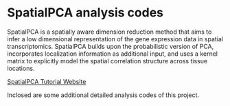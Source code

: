 # SpatialPCA analysis codes
SpatialPCA is a spatially aware dimension reduction method that aims to infer a low dimensional representation of the gene expression data in spatial transcriptomics. SpatialPCA builds upon the probabilistic version of PCA, incorporates localization information as additional input, and uses a kernel matrix to explicitly model the spatial correlation structure across tissue locations.

[SpatialPCA Tutorial Website](http://lulushang.org/SpatialPCA_Tutorial/index.html)

Inclosed are some additional detailed analysis codes of this project.

